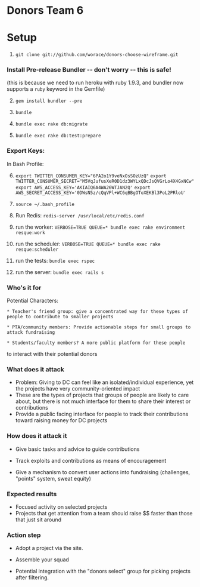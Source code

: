 Donors Team 6
=============

# Setup

1. `git clone git://github.com/worace/donors-choose-wireframe.git`

### Install Pre-release Bundler -- don't worry -- this is safe!

(this is because we need to run heroku with ruby 1.9.3, and bundler now
supports a `ruby` keyword in the Gemfile)

2. `gem install bundler --pre`

3. `bundle`

4. `bundle exec rake db:migrate`

5. `bundle exec rake db:test:prepare`

### Export Keys:

In Bash Profile:

6. `export TWITTER_CONSUMER_KEY="6PA2o1Y9veNxOsSOzUzQ"`
   `export TWITTER_CONSUMER_SECRET="M5VqJufusXeR0D1dz3WYLxQDcJsQVGrLo4X4GxNCw"`
   `export AWS_ACCESS_KEY='AKIAIQ6A4WA26WTJAN2Q'`
   `export AWS_SECRET_ACCESS_KEY='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'`

7. `source ~/.bash_profile`

8. Run Redis: `redis-server /usr/local/etc/redis.conf`

9. run the worker: `VERBOSE=TRUE QUEUE=* bundle exec rake environment resque:work`

10. run the scheduler: `VERBOSE=TRUE QUEUE=* bundle exec rake resque:scheduler`

11. run the tests: `bundle exec rspec`

12. run the server: `bundle exec rails s`



### Who's it for

  Potential Characters:

    * Teacher's friend group: give a concentrated way for these types of people to contribute to smaller projects

    * PTA/community members: Provide actionable steps for small groups to attack fundraising

    * Students/faculty members? A more public platform for these people
to interact with their potential donors


### What does it attack

  * Problem: Giving to DC can feel like an isolated/individual
experience, yet the projects have very community-oriented impact
  * These are the types of projects that groups of people are likely to
care about, but there is not much interface for them to share their
interest or contributions
  * Provide a public facing interface for people to track their
contributions toward raising money for DC projects

### How does it attack it

  * Give basic tasks and advice to guide contributions

  * Track exploits and contributions as means of encouragement

  * Give a mechanism to convert user actions into fundraising
(challenges, "points" system, sweat equity)

### Expected results

  * Focused activity on selected projects
  * Projects that get attention from a team should raise $$ faster than
those that just sit around

### Action step

  * Adopt a project via the site.

  * Assemble your squad

  * Potential integration with the "donors select" group for picking
projects after filtering.

